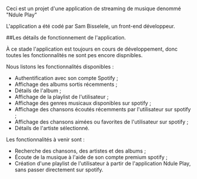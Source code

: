 Ceci est un projet d'une application de streaming de musique denommé "Ndule Play"

L'application a été codé par Sam Bisselele, un front-end développeur.


##Les détails de fonctionnement de l'application.

À ce stade l'application est toujours en cours de développement, donc toutes les fonctionnalités ne sont pes encore dispnibles.

Nous listons les fonctionnalités disponibles : 
  - Authentification avec son compte Spotify ; 
  - Affichage des albums sortis récemments ;
  - Détails de l'album ; 
  - Affichage de la playlist de l'utilisateur ; 
  - Affichage des genres musicaux disponibles sur spotify ; 
  - Affichage des chansons écoutés récemments par l'utilisateur sur spotify ; 
  - Affichage des chansons aimées ou favorites de l'utilisateur sur spotify ; 
  - Détails de l'artiste sélectionné.
  
  
Les fonctionnalités à venir sont : 
  - Recherche des chansons, des artistes et des albums ; 
  - Écoute de la musique à l'aide de son compte premium spotify ; 
  - Création d'une playlist de l'utilisateur à partir de l'application Ndule Play, sans passer directement sur spotify.
